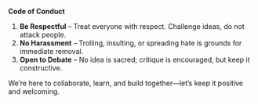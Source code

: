 **Code of Conduct**

1. **Be Respectful** – Treat everyone with respect. Challenge ideas, do not attack people.
2. **No Harassment** – Trolling, insulting, or spreading hate is grounds for immediate removal.
4. **Open to Debate** – No idea is sacred; critique is encouraged, but keep it constructive.

We’re here to collaborate, learn, and build together—let’s keep it positive and welcoming.
